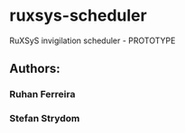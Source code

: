 # ruxsys-scheduler
RuXSyS invigilation scheduler - PROTOTYPE

## Authors: 
### Ruhan Ferreira
### Stefan Strydom
